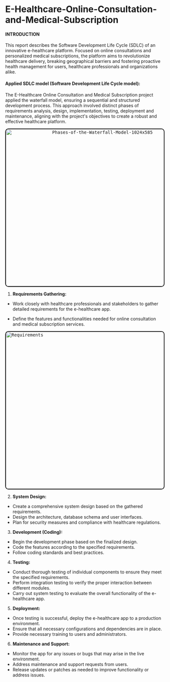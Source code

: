 # E-Healthcare-Online-Consultation-and-Medical-Subscription
#### INTRODUCTION
This report describes the Software Development Life Cycle (SDLC) of an innovative e-healthcare platform. Focused on online consultations and personalized medical subscriptions, the platform aims to revolutionize healthcare delivery, breaking geographical barriers and fostering proactive health management for users, healthcare professionals and organizations alike.

#### Applied SDLC model (Software Development Life Cycle model):
The E-Healthcare Online Consultation and Medical Subscription project applied the waterfall model, ensuring a sequential and structured development process. This approach involved distinct phases of requirements analysis, design, implementation, testing, deployment and maintenance, aligning with the project's objectives to create a robust and effective healthcare platform.


<p align="center">
  <kbd>
    <img src="https://github.com/Tazfia67/E-Healthcare-Online-Consultation-and-Medical-Subscription/assets/157128451/7287676b-771c-4988-ba8c-746c6d702865"
alt="Phases-of-the-Waterfall-Model-1024x585" width="600" height="500" style="border: 2px solid black; border-radius: 10px;">
  </kbd>
</p>


   1. **Requirements Gathering:**
   - Work closely with healthcare professionals and stakeholders to gather detailed requirements for the e-healthcare app.
   - Define the features and functionalities needed for online consultation and medical subscription services.
    

     <p align="center">
  <kbd>
    <img src="https://github.com/Tazfia67/E-Healthcare-Online-Consultation-and-Medical-Subscription/assets/157128451/a998cd26-a932-41a6-9853-8edad5679941)"
 alt="Requirements" width="600" height="500" style="border: 2px solid black; border-radius: 10px; right-margin: 50px;">
  </kbd>
</p>


   2. **System Design:**
   - Create a comprehensive system design based on the gathered requirements.
   - Design the architecture, database schema and user interfaces.
   - Plan for security measures and compliance with healthcare regulations.

   3. **Development (Coding):**
   - Begin the development phase based on the finalized design.
   - Code the features according to the specified requirements.
   - Follow coding standards and best practices.

   4. **Testing:**
   - Conduct thorough testing of individual components to ensure they meet the specified requirements.
   - Perform integration testing to verify the proper interaction between different modules.
   - Carry out system testing to evaluate the overall functionality of the e-healthcare app.

   5. **Deployment:**
   - Once testing is successful, deploy the e-healthcare app to a production environment.
   - Ensure that all necessary configurations and dependencies are in place.
   - Provide necessary training to users and administrators.

   6. **Maintenance and Support:**
   - Monitor the app for any issues or bugs that may arise in the live environment.
   - Address maintenance and support requests from users.
   - Release updates or patches as needed to improve functionality or address issues.
